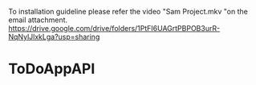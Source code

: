 To installation guideline please refer the video "Sam Project.mkv "on the email attachment.
https://drive.google.com/drive/folders/1PtFI6UAGrtPBPOB3urR-NqNylJlxkLga?usp=sharing



# ToDoAppAPI
